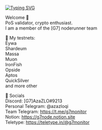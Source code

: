 [![Typing SVG](https://readme-typing-svg.herokuapp.com?color=%2336BCF7&lines=Welcome+to+my+GitHub+profile)](https://git.io/typing-svg)

Welcome 🤘  
PoS validator, crypto enthusiast.  
I am a member of the [G7] noderunner team  
  
🧾 My testnets:  
Eywa  
Shardeum  
Massa  
Muon  
IronFish  
Opside  
Aptos  
QuickSilver  
and more other  
  
💬 Socials  
Discord: [G7]AzaZLO#9213  
Personal Telegram: @azazloqi  
Team Telegram: https://t.me/g7monitor  
Notion: https://g7node.notion.site <br />
Teletype: https://teletype.in/@g7monitor  


